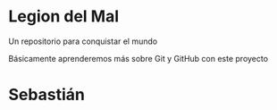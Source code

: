 # Legion del Mal
Un repositorio para conquistar el mundo

Básicamente aprenderemos más sobre Git y GitHub con este proyecto


# Sebastián